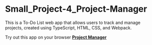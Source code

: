 # Small_Project-4_Project-Manager
This is a To-Do List web app that allows users to track and manage projects, created using TypeScript, HTML, CSS, and Webpack.

Try out this app on your browser [**Project Manager**](https://zhukaijun0629.github.io/Small_Project-4_Project-Manager/)
